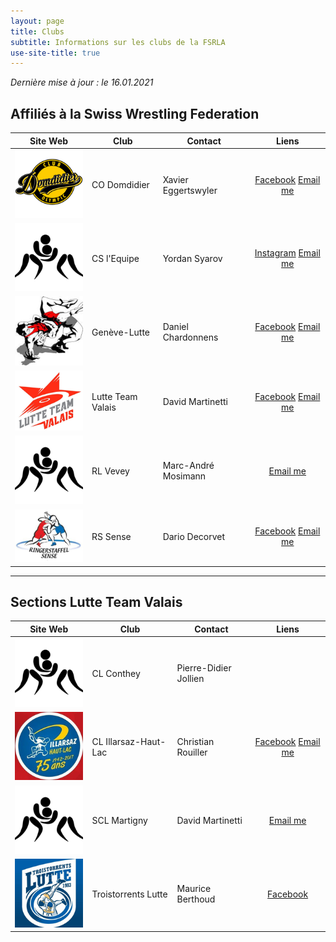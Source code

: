 ```yaml
---
layout: page
title: Clubs
subtitle: Informations sur les clubs de la FSRLA
use-site-title: true
---
```


_Dernière mise à jour : le 16.01.2021_

## Affiliés à la Swiss Wrestling Federation

| Site Web | Club | Contact | Liens |
|-|-|-|:-:|
<a href="http://www.lutte-domdidier.ch/" target="_blank">![logo](/assets/img/clubs/cod.png)</a> | CO Domdidier | Xavier Eggertswyler | <a href="https://www.facebook.com/club.olympic.domdidier/" title="Facebook" target="_blank"><span class="fa-stack fa-lg" aria-hidden="true"><i class="fa fa-circle fa-stack-2x"></i><i class="fab fa-facebook fa-stack-1x fa-inverse"></i></span><span class="sr-only">Facebook</span></a> <a href="mailto:xegger@hotmail.com" title="Email me"><span class="fa-stack fa-lg" aria-hidden="true"><i class="fa fa-circle fa-stack-2x"></i><i class="fa fa-envelope fa-stack-1x fa-inverse"></i></span><span class="sr-only">Email me</span></a>
<a href="https://www.instagram.com/c.s.lequipe/" target="_blank">![logo](/assets/img/avatar-icon.png)</a> | CS l'Equipe | Yordan Syarov | <a href="https://www.instagram.com/c.s.lequipe/" title="Facebook" target="_blank"><span class="fa-stack fa-lg" aria-hidden="true"><i class="fa fa-circle fa-stack-2x"></i><i class="fab fa-instagram fa-stack-1x fa-inverse"></i></span><span class="sr-only">Instagram</span></a> <a href="mailto:syarov_yordan@abv.bg" title="Email me"><span class="fa-stack fa-lg" aria-hidden="true"><i class="fa fa-circle fa-stack-2x"></i><i class="fa fa-envelope fa-stack-1x fa-inverse"></i></span><span class="sr-only">Email me</span></a>
<a href="http://www.geneve-lutte.ch/" target="_blank">![logo](/assets/img/clubs/geneve.png)</a> | Genève-Lutte | Daniel Chardonnens | <a href="https://www.facebook.com/Gen%C3%A8ve-Lutte-Junior-788703041222907/" title="Facebook" target="_blank"><span class="fa-stack fa-lg" aria-hidden="true"><i class="fa fa-circle fa-stack-2x"></i><i class="fab fa-facebook fa-stack-1x fa-inverse"></i></span><span class="sr-only">Facebook</span></a> <a href="mailto:chardon@infomaniak.ch" title="Email me"><span class="fa-stack fa-lg" aria-hidden="true"><i class="fa fa-circle fa-stack-2x"></i><i class="fa fa-envelope fa-stack-1x fa-inverse"></i></span><span class="sr-only">Email me</span></a>
<a href="http://lutteteamvalais.ch/" target="_blank">![logo](/assets/img/clubs/valais.png)</a> | Lutte Team Valais | David Martinetti | <a href="https://www.facebook.com/lutteteamvalais/" title="Facebook" target="_blank"><span class="fa-stack fa-lg" aria-hidden="true"><i class="fa fa-circle fa-stack-2x"></i><i class="fab fa-facebook fa-stack-1x fa-inverse"></i></span><span class="sr-only">Facebook</span></a> <a href="mailto:david@martinettisa.ch" title="Email me"><span class="fa-stack fa-lg" aria-hidden="true"><i class="fa fa-circle fa-stack-2x"></i><i class="fa fa-envelope fa-stack-1x fa-inverse"></i></span><span class="sr-only">Email me</span></a>
![logo](/assets/img/avatar-icon.png) | RL Vevey | Marc-André Mosimann | <a href="mailto:mosimannfa@bluewin.ch" title="Email me"><span class="fa-stack fa-lg" aria-hidden="true"><i class="fa fa-circle fa-stack-2x"></i><i class="fa fa-envelope fa-stack-1x fa-inverse"></i></span><span class="sr-only">Email me</span></a>
<a href="https://www.rssense.ch/" target="_blank">![logo](/assets/img/clubs/sense.png)</a> | RS Sense | Dario Decorvet | <a href="https://www.facebook.com/Ringerstaffel-Sense-255733257793754/" title="Facebook" target="_blank"><span class="fa-stack fa-lg" aria-hidden="true"><i class="fa fa-circle fa-stack-2x"></i><i class="fab fa-facebook fa-stack-1x fa-inverse"></i></span><span class="sr-only">Facebook</span></a> <a href="mailto:praesident@rssense.ch" title="Email me"><span class="fa-stack fa-lg" aria-hidden="true"><i class="fa fa-circle fa-stack-2x"></i><i class="fa fa-envelope fa-stack-1x fa-inverse"></i></span><span class="sr-only">Email me</span></a>

* * *

## Sections Lutte Team Valais

| Site Web | Club | Contact | Liens |
|-|-|-|:-:|
![logo](/assets/img/avatar-icon.png) | CL Conthey | Pierre-Didier Jollien | 
<a href="https://illarsaz-lutte.ch/" target="_blank">![logo](/assets/img/clubs/illarsaz.png)</a> | CL Illarsaz-Haut-Lac | Christian Rouiller | <a href="https://www.facebook.com/IllarsazLutte/" title="Facebook" target="_blank"><span class="fa-stack fa-lg" aria-hidden="true"><i class="fa fa-circle fa-stack-2x"></i><i class="fab fa-facebook fa-stack-1x fa-inverse"></i></span><span class="sr-only">Facebook</span></a> <a href="mailto:illarsaz.lutte@gmail.com" title="Email me"><span class="fa-stack fa-lg" aria-hidden="true"><i class="fa fa-circle fa-stack-2x"></i><i class="fa fa-envelope fa-stack-1x fa-inverse"></i></span><span class="sr-only">Email me</span></a>
![logo](/assets/img/avatar-icon.png) | SCL Martigny | David Martinetti | <a href="mailto:david@martinettisa.ch" title="Email me"><span class="fa-stack fa-lg" aria-hidden="true"><i class="fa fa-circle fa-stack-2x"></i><i class="fa fa-envelope fa-stack-1x fa-inverse"></i></span><span class="sr-only">Email me</span></a>
![logo](/assets/img/clubs/troistorrents.png) | Troistorrents Lutte | Maurice Berthoud | <a href="https://www.facebook.com/TroistorrentsLutte/" title="Facebook" target="_blank"><span class="fa-stack fa-lg" aria-hidden="true"><i class="fa fa-circle fa-stack-2x"></i><i class="fab fa-facebook fa-stack-1x fa-inverse"></i></span><span class="sr-only">Facebook</span></a>
